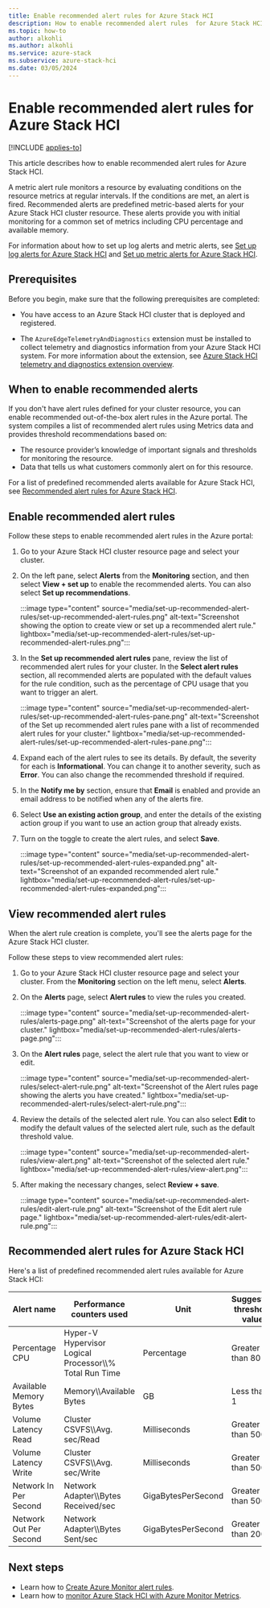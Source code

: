 ```yaml
---
title: Enable recommended alert rules for Azure Stack HCI
description: How to enable recommended alert rules  for Azure Stack HCI.
ms.topic: how-to
author: alkohli
ms.author: alkohli
ms.service: azure-stack
ms.subservice: azure-stack-hci
ms.date: 03/05/2024
---
```


# Enable recommended alert rules for Azure Stack HCI

[!INCLUDE [applies-to](../../hci/includes/hci-applies-to-23h2.md)]

This article describes how to enable recommended alert rules for Azure Stack HCI.

A metric alert rule monitors a resource by evaluating conditions on the resource metrics at regular intervals. If the conditions are met, an alert is fired. Recommended alerts are predefined metric-based alerts for your Azure Stack HCI cluster resource. These alerts provide you with initial monitoring for a common set of metrics including CPU percentage and available memory.

For information about how to set up log alerts and metric alerts, see [Set up log alerts for Azure Stack HCI](./setup-hci-system-alerts.md) and [Set up metric alerts for Azure Stack HCI](./setup-metric-alerts.md).

## Prerequisites

Before you begin, make sure that the following prerequisites are completed:

- You have access to an Azure Stack HCI cluster that is deployed and registered.

- The `AzureEdgeTelemetryAndDiagnostics` extension must be installed to collect telemetry and diagnostics information from your Azure Stack HCI system. For more information about the extension, see [Azure Stack HCI telemetry and diagnostics extension overview](../concepts/telemetry-and-diagnostics-overview.md).

## When to enable recommended alerts

If you don't have alert rules defined for your cluster resource, you can enable recommended out-of-the-box alert rules in the Azure portal. The system compiles a list of recommended alert rules using Metrics data and provides threshold recommendations based on:

- The resource provider’s knowledge of important signals and thresholds for monitoring the resource.
- Data that tells us what customers commonly alert on for this resource.

For a list of predefined recommended alerts available for Azure Stack HCI, see [Recommended alert rules for Azure Stack HCI](#recommended-alert-rules-for-azure-stack-hci).

## Enable recommended alert rules

Follow these steps to enable recommended alert rules in the Azure portal:

1. Go to your Azure Stack HCI cluster resource page and select your cluster.

1. On the left pane, select **Alerts** from the **Monitoring** section, and then select **View + set up** to enable the recommended alerts. You can also select **Set up recommendations**.

    :::image type="content" source="media/set-up-recommended-alert-rules/set-up-recommended-alert-rules.png" alt-text="Screenshot showing the option to create view or set up a recommended alert rule." lightbox="media/set-up-recommended-alert-rules/set-up-recommended-alert-rules.png":::

1. In the **Set up recommended alert rules** pane, review the list of recommended alert rules for your cluster. In the **Select alert rules** section, all recommended alerts are populated with the default values for the rule condition, such as the percentage of CPU usage that you want to trigger an alert.

    :::image type="content" source="media/set-up-recommended-alert-rules/set-up-recommended-alert-rules-pane.png" alt-text="Screenshot of the Set up recommended alert rules pane with a list of recommended alert rules for your cluster." lightbox="media/set-up-recommended-alert-rules/set-up-recommended-alert-rules-pane.png":::

1. Expand each of the alert rules to see its details. By default, the severity for each is **Informational**. You can change it to another severity, such as **Error**. You can also change the recommended threshold if required.

1. In the **Notify me by** section, ensure that **Email** is enabled and provide an email address to be notified when any of the alerts fire.

1. Select **Use an existing action group**, and enter the details of the existing action group if you want to use an action group that already exists.

1. Turn on the toggle to create the alert rules, and select **Save**.

    :::image type="content" source="media/set-up-recommended-alert-rules/set-up-recommended-alert-rules-expanded.png" alt-text="Screenshot of an expanded recommended alert rule." lightbox="media/set-up-recommended-alert-rules/set-up-recommended-alert-rules-expanded.png":::

## View recommended alert rules

When the alert rule creation is complete, you'll see the alerts page for the Azure Stack HCI cluster.

Follow these steps to view recommended alert rules:

1. Go to your Azure Stack HCI cluster resource page and select your cluster. From the **Monitoring** section on the left menu, select **Alerts**.

1. On the **Alerts** page, select **Alert rules** to view the rules you created.

    :::image type="content" source="media/set-up-recommended-alert-rules/alerts-page.png" alt-text="Screenshot of the alerts page for your cluster." lightbox="media/set-up-recommended-alert-rules/alerts-page.png":::

1. On the **Alert rules** page, select the alert rule that you want to view or edit.

    :::image type="content" source="media/set-up-recommended-alert-rules/select-alert-rule.png" alt-text="Screenshot of the Alert rules page showing the alerts you have created." lightbox="media/set-up-recommended-alert-rules/select-alert-rule.png":::

1. Review the details of the selected alert rule. You can also select **Edit** to modify the default values of the selected alert rule, such as the default threshold value.

    :::image type="content" source="media/set-up-recommended-alert-rules/view-alert.png" alt-text="Screenshot of the selected alert rule." lightbox="media/set-up-recommended-alert-rules/view-alert.png":::

1. After making the necessary changes, select **Review + save**.

    :::image type="content" source="media/set-up-recommended-alert-rules/edit-alert-rule.png" alt-text="Screenshot of the Edit alert rule page." lightbox="media/set-up-recommended-alert-rules/edit-alert-rule.png":::

## Recommended alert rules for Azure Stack HCI

Here's a list of predefined recommended alert rules available for Azure Stack HCI:

| Alert name | Performance counters used | Unit | Suggested threshold value |
|--|--|--|--|
| Percentage CPU | Hyper-V Hypervisor Logical Processor\\\\% Total Run Time | Percentage | Greater than 80 |
| Available Memory Bytes | Memory\\\Available Bytes | GB | Less than 1 |
| Volume Latency Read | Cluster CSVFS\\\Avg. sec/Read | Milliseconds | Greater than 500 |
| Volume Latency Write | Cluster CSVFS\\\Avg. sec/Write | Milliseconds | Greater than 500 |
| Network In Per Second | Network Adapter\\\Bytes Received/sec | GigaBytesPerSecond | Greater than 500 |
| Network Out Per Second | Network Adapter\\\Bytes Sent/sec | GigaBytesPerSecond | Greater than 200 |

## Next steps

- Learn how to [Create Azure Monitor alert rules](/azure/azure-monitor/alerts/alerts-create-new-alert-rule).
- Learn how to [monitor Azure Stack HCI with Azure Monitor Metrics](./monitor-cluster-with-metrics.md).
